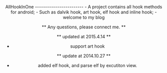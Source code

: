 <center> AllHookInOne
------------------------
- A project contains all hook methods for android;
- Such as dalvik hook, art hook, elf hook and inline hook;
- welcome to my blog <www.im-boy.net>

** Any questions, please connect me. ** 

** updated at 2015.4.14 **
- support art hook

** update at 2014.10.27 **
- added elf hook, and parse elf by excutiton view.
